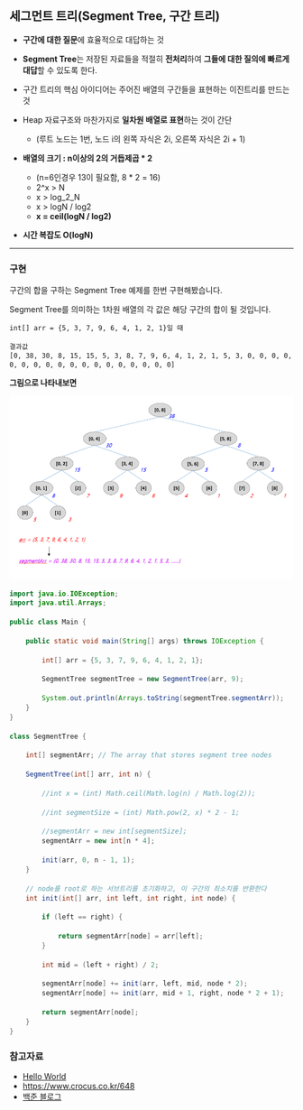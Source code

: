 ## 세그먼트 트리(Segment Tree, 구간 트리)

- **구간에 대한 질문**에 효율적으로 대답하는 것
- **Segment Tree**는 저장된 자료들을 적절히 **전처리**하여 **그들에 대한 질의에 빠르게 대답**할 수 있도록 한다.
- 구간 트리의 핵심 아이디어는 주어진 배열의 구간들을 표현하는 이진트리를 만드는 것

- Heap 자료구조와 마찬가지로 **일차원 배열로 표현**하는 것이 간단
  - (루트 노드는 1번, 노드 i의 왼쪽 자식은 2i, 오른쪽 자식은 2i + 1)

- **배열의 크기 : n이상의 2의 거듭제곱 \* 2**
  - (n=6인경우 13이 필요함, 8 * 2 = 16)
  - 2^x > N
  - x > log_2_N
  - x > logN / log2
  - **x = ceil(logN / log2)**

-  **시간 복잡도 O(logN)**

------

### 구현

구간의 합을 구하는 Segment Tree 예제를 한번 구현해봤습니다.

Segment Tree를 의미하는 1차원 배열의 각 값은 해당 구간의 합이 될 것입니다.

```
int[] arr = {5, 3, 7, 9, 6, 4, 1, 2, 1}일 때

결과값
[0, 38, 30, 8, 15, 15, 5, 3, 8, 7, 9, 6, 4, 1, 2, 1, 5, 3, 0, 0, 0, 0, 0, 0, 0, 0, 0, 0, 0, 0, 0, 0, 0, 0, 0, 0]
```

**그림으로 나타내보면**

![segment-tree-1](https://github.com/Songwonseok/CS-Study/blob/main/Algorithm/image/segment-tree-1.PNG)

```java
import java.io.IOException;
import java.util.Arrays;

public class Main {

    public static void main(String[] args) throws IOException {

        int[] arr = {5, 3, 7, 9, 6, 4, 1, 2, 1};

        SegmentTree segmentTree = new SegmentTree(arr, 9);

        System.out.println(Arrays.toString(segmentTree.segmentArr));
    }
}

class SegmentTree {

    int[] segmentArr; // The array that stores segment tree nodes

    SegmentTree(int[] arr, int n) {

        //int x = (int) Math.ceil(Math.log(n) / Math.log(2));

        //int segmentSize = (int) Math.pow(2, x) * 2 - 1;

        //segmentArr = new int[segmentSize];
        segmentArr = new int[n * 4];

        init(arr, 0, n - 1, 1);
    }

    // node를 root로 하는 서브트리를 초기화하고, 이 구간의 최소치를 반환한다
    int init(int[] arr, int left, int right, int node) {

        if (left == right) {

            return segmentArr[node] = arr[left];
        }

        int mid = (left + right) / 2;

        segmentArr[node] += init(arr, left, mid, node * 2);
        segmentArr[node] += init(arr, mid + 1, right, node * 2 + 1);

        return segmentArr[node];
    }
}


```



### 참고자료

- [Hello World](https://stack07142.tistory.com/216)
- https://www.crocus.co.kr/648
- [백준 블로그](https://www.acmicpc.net/blog/view/9)

